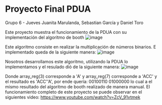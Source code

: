 # Proyecto Final PDUA
Grupo 6 - Jueves
Juanita Marulanda, Sebastian García y Daniel Toro

Este proyecto muestra el funcionamiento de la PDUA con su implementación del algoritmo de booth
![image](https://user-images.githubusercontent.com/98425604/172164373-f55ec729-88a0-46e5-89fa-efc3f30ae468.png)

Este algoritmo consiste en realizar la multiplicación de números binarios.
E implementado queda de la siguiente manera:
![image](https://user-images.githubusercontent.com/98425604/172173931-2edf19d0-c6de-4a49-87c7-94f7e9309633.png)

Nosotros desarrollamos este algoritmo, utilizando la PDUA lo implementamos y el resulado dió de la siguiente manera:
![image](https://user-images.githubusercontent.com/98425604/172175990-214b7b75-0384-4729-b716-52a90780e58b.png)

Donde array_reg(3) corresponde a 'A' y array_reg(7) corresponde a 'ACC' y el resultado es 'ACC''A', por ende quería: 00100110 01000000 lo cual a el mismo resultado del algoritmo de booth realizado de manera manual.
El funcionamiento completo de este proyecto se puede observar en el siguientes video: https://www.youtube.com/watch?v=ZcV_91vtmek
